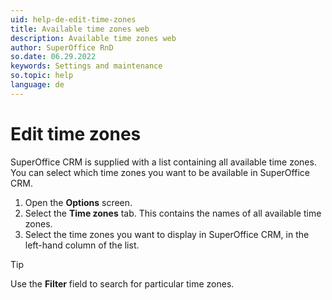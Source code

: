```yaml
---
uid: help-de-edit-time-zones
title: Available time zones web
description: Available time zones web
author: SuperOffice RnD
so.date: 06.29.2022
keywords: Settings and maintenance
so.topic: help
language: de
---
```


# Edit time zones

SuperOffice CRM is supplied with a list containing all available time zones. You can select which time zones you want to be available in SuperOffice CRM.

1. Open the **Options** screen.
2. Select the **Time zones** tab. This contains the names of all available time zones.
3. Select the time zones you want to display in SuperOffice CRM, in the left-hand column of the list.

> [!TIP]
> Use the **Filter** field to search for particular time zones.

